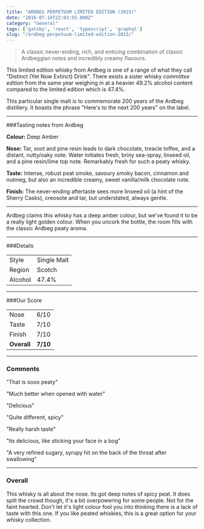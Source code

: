 ```yaml
---
title: "ARDBEG PERPETUUM LIMITED EDITION (2015)"
date: "2016-07-14T22:03:55.000Z"
category: "General"
tags: ['gatsby', 'react', 'typescript', 'graphql']
slug: "/ardbeg-perpetuum-limited-edition-2015/"
---
```

>A classic never-ending, rich, and enticing combination of classic Ardbeggian notes and incredibly creamy flavours. 

This limited edition whisky from Ardbeg is one of a range of what they call "Distinct (Yet Now Extinct) Drink". There exists a sister whisky *committee edition* from the same year weighing in at a heavier 49.2% alcohol content compared to the limited edition which is 47.4%.
 
This particular single malt is to commemorate 200 years of the Ardbeg distillery. It boasts the phrase "Here's to the next 200 years" on the label. 

---

###Tasting notes from Ardbeg

**Colour:** Deep Amber

**Nose:** Tar, soot and pine resin leads to dark chocolate, treacle toffee, and a distant, nutty/oaky note. Water initiates fresh, briny sea-spray, linseed oil, and a pine resin/lime top note. Remarkably fresh for such a peaty whisky.

**Taste:** Intense, robust peat smoke, savoury smoky bacon, cinnamon and nutmeg, but also an incredible creamy, sweet vanilla/milk chocolate note.

**Finish:** The never-ending aftertaste sees more linseed oil (a hint of the Sherry Casks), creosote and tar, but understated, always gentle.

---

Ardbeg claims this whisky has a deep amber colour, but we've found it to be a really light golden colour. When you uncork the bottle, the room fills with the classic Ardbeg peaty aroma.

---

###Details
<table>  
<tr>  
<td class="grey">Style</td><td>Single Malt</td>  
</tr>  
<tr>  
<td class="grey">Region</td><td>Scotch</td>  
</tr>  
<tr>  
<td class="grey">Alcohol</td><td>47.4%</td>  
</tr>  
</table>


---

###Our Score
<table class="score-table">  
<tr>  
<td class="grey">Nose</td><td>6/10</td>  
</tr>  
<tr>  
<td class="grey">Taste</td><td>7/10</td>  
</tr>  
<tr>  
<td class="grey">Finish</td><td>7/10</td>  
</tr>  
<tr>  
<td class="grey"><strong>Overall</strong></td><td><strong>7/10</strong></td>  
</tr>  
</table>

---

### Comments
"That is sooo peaty"

"Much better when opened with water" 

"Delicious"

"Quite different, spicy"

"Really harsh taste"

"Its delicious, like sticking your face in a bog"

"A very refined sugary, syrupy hit on the back of the throat after swallowing"

---

### Overall
This whisky is all about the nose. Its got deep notes of spicy peat. 
It does split the crowd though, it's a bit overpowering for some people. Not for the faint hearted. 
Don't let it's light colour fool you into thinking there is a lack of taste with this one. If you like peated whiskies, this is a great option for your whisky collection. 



    